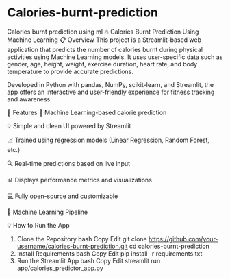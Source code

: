 # Calories-burnt-prediction
Calories burnt prediction using ml
🔥 Calories Burnt Prediction Using Machine Learning
📋 Overview
This project is a Streamlit-based web application that predicts the number of calories burnt during physical activities using Machine Learning models. It uses user-specific data such as gender, age, height, weight, exercise duration, heart rate, and body temperature to provide accurate predictions.

Developed in Python with pandas, NumPy, scikit-learn, and Streamlit, the app offers an interactive and user-friendly experience for fitness tracking and awareness.

🚀 Features
🧠 Machine Learning-based calorie prediction

💡 Simple and clean UI powered by Streamlit

📈 Trained using regression models (Linear Regression, Random Forest, etc.)

🔍 Real-time predictions based on live input

📊 Displays performance metrics and visualizations

💻 Fully open-source and customizable

🧠 Machine Learning Pipeline


💡 How to Run the App
1. Clone the Repository
bash
Copy
Edit
git clone https://github.com/your-username/calories-burnt-prediction.git
cd calories-burnt-prediction
2. Install Requirements
bash
Copy
Edit
pip install -r requirements.txt
3. Run the Streamlit App
bash
Copy
Edit
streamlit run app/calories_predictor_app.py
